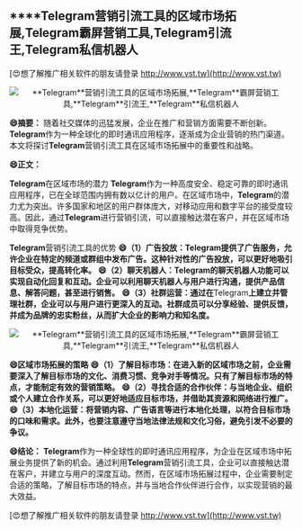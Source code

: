 ## ****Telegram**营销引流工具的区域市场拓展,**Telegram**霸屏营销工具,**Telegram**引流王,**Telegram**私信机器人**

[😍想了解推广相关软件的朋友请登录 http://www.vst.tw](http://www.vst.tw)

 <center><img src="https://vst.tw/MP4/tuiguang/png/2.png" alt="**Telegram**营销引流工具的区域市场拓展,**Telegram**霸屏营销工具,**Telegram**引流王,**Telegram**私信机器人"></center>

**😄摘要：**
随着社交媒体的迅猛发展，企业在推广和营销方面需要不断创新。**Telegram**作为一种全球化的即时通讯应用程序，逐渐成为企业营销的热门渠道。本文将探讨**Telegram**营销引流工具在区域市场拓展中的重要性和战略。

**😄正文：**

**Telegram**在区域市场的潜力
**Telegram**作为一种高度安全、稳定可靠的即时通讯应用程序，已在全球范围内拥有数以亿计的用户。在区域市场中，**Telegram**的潜力尤为突出。许多国家和地区的用户群体庞大，对移动应用和数字平台的接受度较高。因此，通过**Telegram**进行营销引流，可以直接触达潜在客户，并在区域市场中取得竞争优势。

**Telegram**营销引流工具的优势
**😄（1）广告投放：**Telegram**提供了广告服务，允许企业在特定的频道或群组中发布广告。这种针对性的广告投放，可以更好地吸引目标受众，提高转化率。**
**😄（2）聊天机器人：**Telegram**的聊天机器人功能可以实现自动化回复和互动。企业可以利用聊天机器人与用户进行沟通，提供产品信息、解答问题，甚至进行销售。**
**😄（3）社群运营：通过在**Telegram**上建立并管理社群，企业可以与用户进行更深入的互动。社群成员可以分享经验、提供反馈，并成为品牌的忠实粉丝，从而扩大企业的影响力和知名度。**

 <center><img src="https://vst.tw/MP4/tuiguang/png/5.png" alt="**Telegram**营销引流工具的区域市场拓展,**Telegram**霸屏营销工具,**Telegram**引流王,**Telegram**私信机器人"></center>

**😄区域市场拓展的策略**
**😄（1）了解目标市场：在进入新的区域市场之前，企业需要深入了解目标市场的文化、消费习惯、竞争对手等情况。只有了解目标市场的特点，才能制定有效的营销策略。**
**😄（2）寻找合适的合作伙伴：与当地企业、组织或个人建立合作关系，可以更好地适应目标市场，并借助其资源和网络进行推广。**
**😄（3）本地化运营：将营销内容、广告语言等进行本地化处理，以符合目标市场的口味和需求。此外，也要注意遵守当地法律法规和文化习俗，避免引发不必要的争议。**

**😄结论：**
**Telegram**作为一种全球性的即时通讯应用程序，为企业在区域市场中拓展业务提供了新的机会。通过利用**Telegram**营销引流工具，企业可以直接触达潜在客户，并建立与用户的深度互动。然而，在区域市场拓展过程中，企业需要制定合适的策略，了解目标市场的特点，并与当地合作伙伴进行合作，以实现营销的最大效益。

[😍想了解推广相关软件的朋友请登录 http://www.vst.tw](http://www.vst.tw)



